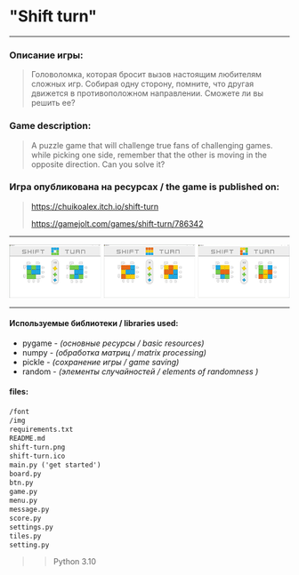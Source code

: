 # "Shift turn"
___

### Описание игры:
>Головоломка, которая бросит вызов настоящим любителям сложных игр.
>Собирая одну сторону, помните, что другая движется в противоположном
>направлении. Сможете ли вы решить ее?

### Game description:
>A puzzle game that will challenge true fans of challenging games.
>while picking one side, remember that the other is moving in the opposite
>direction. Can you solve it?


### Игра опубликована на ресурсах / the game is published on:
>https://chuikoalex.itch.io/shift-turn
> 
>https://gamejolt.com/games/shift-turn/786342
___

![Screenshots](img/demo.png)

___

#### Используемые библиотеки / libraries used:
+ pygame - *(основные ресурсы / basic resources)*
+ numpy - *(обработка матриц / matrix processing)*
+ pickle - *(сохранение игры / game saving)*
+ random - *(элементы случайностей / elements of randomness )*


#### files:
```
/font
/img
requirements.txt
README.md
shift-turn.png
shift-turn.ico
main.py ('get started')
board.py
btn.py
game.py
menu.py
message.py
score.py
settings.py
tiles.py 
setting.py
```
>> Python 3.10


 
